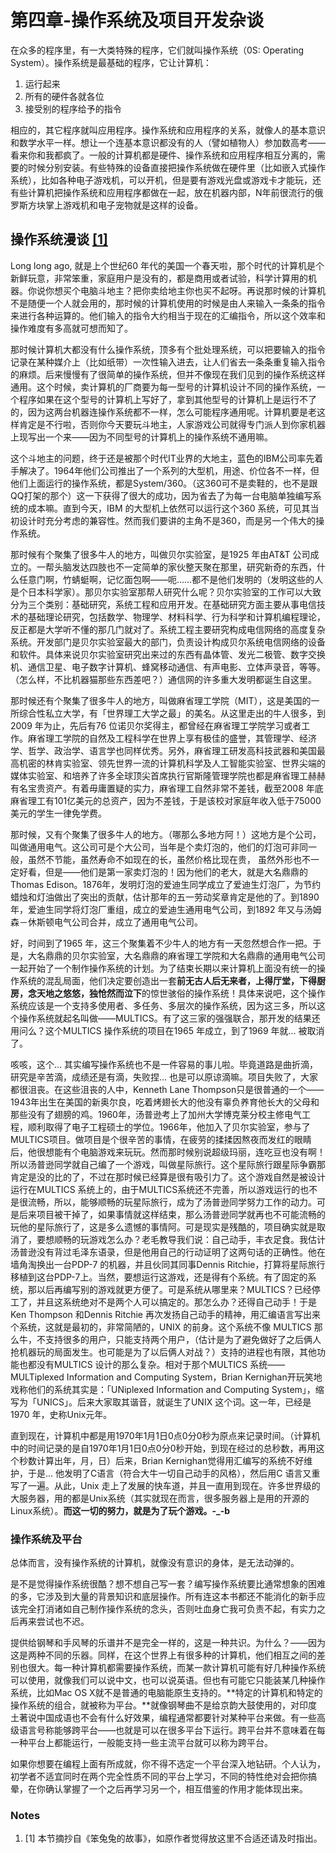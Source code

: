 # 第四章-操作系统及项目开发杂谈

在众多的程序里，有一大类特殊的程序，它们就叫操作系统（0S: Operating System）。操作系统是最基础的程序，它让计算机：

1. 运行起来
2. 所有的硬件各就各位
3. 接受别的程序给予的指令

相应的，其它程序就叫应用程序。操作系统和应用程序的关系，就像人的基本意识和数学水平一样。想让一个连基本意识都没有的人（譬如植物人）参加数高考——看来你和我都疯了。一般的计算机都是硬件、操作系统和应用程序相互分离的，需要的时候分别安装。有些特殊的设备直接把操作系统做在硬件里（比如嵌入式操作系统），比如各种电子游戏机，可以开机，但是要有游戏光盘或游戏卡才能玩，还有些计算机把操作系统和应用程序都做在一起，放在机器内部，N年前很流行的俄罗斯方块掌上游戏机和电子宠物就是这样的设备。

## 操作系统漫谈 [[1]](#ref1)

Long long ago, 就是上个世纪60 年代的美国一个春天啦，那个时代的计算机是个新鲜玩意，非常笨重，家庭用户是没有的，都是商用或者试验，科学计算用的机器。你说你想买个电脑斗地主？把你卖给地主你也买不起呀。再说那时候的计算机不是随便一个人就会用的，那时候的计算机使用的时候是由人来输入一条条的指令来进行各种运算的。他们输入的指令大约相当于现在的汇编指令，所以这个效率和操作难度有多高就可想而知了。


那时候计算机大都没有什么操作系统，顶多有个批处理系统，可以把要输入的指令记录在某种媒介上（比如纸带）一次性输入进去，让人们省去一条条重复输入指令的麻烦。后来慢慢有了很简单的操作系统，但并不像现在我们见到的操作系统这样通用。这个时候，卖计算机的厂商要为每一型号的计算机设计不同的操作系统，一个程序如果在这个型号的计算机上写好了，拿到其他型号的计算机上是运行不了的，因为这两台机器连操作系统都不一样，怎么可能程序通用呢。计算机要是老这样肯定是不行啦，否则你今天要玩斗地主，人家游戏公司就得专门派人到你家机器上现写出一个来——因为不同型号的计算机上的操作系统不通用嘛。


这个斗地主的问题，终于还是被那个时代IT业界的大地主，蓝色的IBM公司率先着手解决了。1964年他们公司推出了一个系列的大型机，用途、价位各不一样，但他们上面运行的操作系统，都是System/360。（这360可不是卖鞋的，也不是跟QQ打架的那个）这一下获得了很大的成功，因为省去了为每一台电脑单独编写系统的成本嘛。直到今天，IBM 的大型机上依然可以运行这个360 系统，可见其当初设计时充分考虑的兼容性。然而我们要讲的主角不是360，而是另一个伟大的操作系统。


那时候有个聚集了很多牛人的地方，叫做贝尔实验室，是1925 年由AT&T 公司成立的。一帮头脑发达四肢也不一定简单的家伙整天聚在那里，研究新奇的东西，什么任意门啊，竹蜻蜓啊，记忆面包啊——呃……都不是他们发明的（发明这些的人是个日本科学家）。那贝尔实验室那帮人研究什么呢？贝尔实验室的工作可以大致分为三个类别：基础研究，系统工程和应用开发。在基础研究方面主要从事电信技术的基础理论研究，包括数学、物理学、材料科学、行为科学和计算机编程理论，反正都是大学听不懂的那几门就对了。系统工程主要研究构成电信网络的高度复杂系统。开发部门是贝尔实验室最大的部门，负责设计构成贝尔系统电信网络的设备和软件。具体来说贝尔实验室研究出来过的东西有晶体管、发光二极管、数字交换机、通信卫星、电子数字计算机、蜂窝移动通信、有声电影、立体声录音，等等。（怎么样，不比机器猫那些东西差吧？）通信网的许多重大发明都诞生自这里。

那时候还有个聚集了很多牛人的地方，叫做麻省理工学院（MIT），这是美国的一所综合性私立大学，有「世界理工大学之最」的美名。从这里走出的牛人很多，到2009 年为止，先后有76 位诺贝尔奖得主，都曾经在麻省理工学院学习或者工作。麻省理工学院的自然及工程科学在世界上享有极佳的盛誉，其管理学、经济学、哲学、政治学、语言学也同样优秀。另外，麻省理工研发高科技武器和美国最高机密的林肯实验室、领先世界一流的计算机科学及人工智能实验室、世界尖端的媒体实验室、和培养了许多全球顶尖首席执行官斯隆管理学院也都是麻省理工赫赫有名宝贵资产。有着毋庸置疑的实力，麻省理工自然非常不差钱，截至2008 年底麻省理工有101亿美元的总资产，因为不差钱，于是该校对家庭年收入低于75000美元的学生一律免学费。

那时候，又有个聚集了很多牛人的地方。（哪那么多地方阿！）这地方是个公司，叫做通用电气。这公司可是个大公司，当年是个卖灯泡的，他们的灯泡可非同一般，虽然不节能，虽然寿命不如现在的长，虽然价格比现在贵， 虽然外形也不一定好看，但是——他们是第一家卖灯泡的！因为他们的老大，就是大名鼎鼎的Thomas Edison。1876年，发明灯泡的爱迪生同学成立了爱迪生灯泡厂，为节约蜡烛和灯油做出了突出的贡献，估计那年的五一劳动奖章肯定是他的了。到1890年，爱迪生同学将灯泡厂重组，成立的爱迪生通用电气公司，到1892 年又与汤姆森－休斯顿电气公司合并，成立了通用电气公司。


好，时间到了1965 年，这三个聚集着不少牛人的地方有一天忽然想合作一把。于是，大名鼎鼎的贝尔实验室，大名鼎鼎的麻省理工学院和大名鼎鼎的通用电气公司一起开始了一个制作操作系统的计划。为了结束长期以来计算机上面没有统一的操作系统的混乱局面，他们决定要创造出一套**前无古人后无来者，上得厅堂，下得厨房，念天地之悠悠，独怆然而泣下**的惊世骇俗的操作系统！具体来说吧，这个操作系统应该是一个支持多使用者、多任务、多层次的操作系统，因为这三多，所以这个操作系统就起名叫做——MULTICS。有了这三家的强强联合，那开发的结果还用问么？这个MULTICS 操作系统的项目在1965 年成立，到了1969 年就... 被取消了。

咳咳，这个... 其实编写操作系统也不是一件容易的事儿啦。毕竟道路是曲折滴，研究是辛苦滴，成绩还是有滴，失败捏... 也是可以原谅滴嘛。项目失败了，大家都很沮丧。在这些沮丧的人中，Kenneth Lane Thompson只是很普通的一个——1943年出生在美国的新奥尔良，吃着烤翅长大的他没有辜负养育他长大的父母和那些没有了翅膀的鸡。1960年，汤普逊考上了加州大学博克莱分校主修电气工程，顺利取得了电子工程硕士的学位。1966年，他加入了贝尔实验室，参与了MULTICS项目。做项目是个很辛苦的事情，在疲劳的揉揉因熬夜而发红的眼睛后，他很想能有个电脑游戏来玩玩。然而那时候别说超级玛丽，连吃豆也没有啊！所以汤普逊同学就自己编了一个游戏，叫做星际旅行。这个星际旅行跟星际争霸那肯定是没的比的了，不过在那时候已经算是很有吸引力了。这个游戏自然是被设计运行在MULTICS 系统上的，由于MULTICS系统还不完善，所以游戏运行的也不是很流畅，所以，能够顺畅的玩星际旅行，成为了汤普逊同学努力工作的动力。可是后来项目被干掉了，如果事情就这样结束，那么汤普逊同学就再也不可能流畅的玩他的星际旅行了，这是多么遗憾的事情阿。可是现实是残酷的，项目确实就是取消了，要想顺畅的玩游戏怎么办？老毛教导我们说：自己动手，丰衣足食。我估计汤普逊没有背过毛泽东语录，但是他用自己的行动证明了这两句话的正确性。他在墙角淘换出一台PDP-7 的机器，并且伙同其同事Dennis Ritchie，打算将星际旅行移植到这台PDP-7上。当然，要想运行这游戏，还是得有个系统。有了固定的系统，那以后再编写别的游戏就更方便了。可是系统从哪里来？MULTICS？已经停工了，并且这系统绝对不是两个人可以搞定的。那怎么办？还得自己动手！于是Ken Thompson 和Dennis Ritchie 再次发扬自己动手的精神，用汇编语言写出来个系统，这就是最初的，非常简陋的，UNIX 的前身。这个系统不像 MULTICS 那么牛，不支持很多的用户，只能支持两个用户，（估计是为了避免做好了之后俩人抢机器玩的局面发生。也可能是为了以后俩人对战？）支持的进程也有限，其他功能也都没有MULTICS 设计的那么复杂。相对于那个MULTICS 系统——MULTiplexed Information and Computing System，Brian Kernighan开玩笑地戏称他们的系统其实是：「UNiplexed Information and Computing System」，缩写为「UNICS」。后来大家取其谐音，就诞生了UNIX 这个词。这一年，已经是1970 年，史称Unix元年。

直到现在，计算机中都是用1970年1月1日0点0分0秒为原点来记录时间。（计算机中的时间记录的是自1970年1月1日0点0分0秒开始，到现在经过的总秒数，再用这个秒数计算出年，月，日）后来，Brian Kernighan觉得用汇编写的系统不好维护，于是... 他发明了C语言（符合大牛一切自己动手的风格），然后用C 语言又重写了一遍。从此，Unix 走上了发展的快车道，并且一直用到现在。许多世界级的大服务器，用的都是Unix系统（其实就现在而言，很多服务器上是用的开源的Linux系统）。**而这一切的努力，就是为了玩个游戏。-\_-b**

### 操作系统及平台

总体而言，没有操作系统的计算机，就像没有意识的身体，是无法动弹的。

是不是觉得操作系统很酷？想不想自己写一套？编写操作系统要比通常想象的困难的多，它涉及到大量的背景知识和底层操作。所有连这本书都还不能消化的新手应该完全打消诸如自己制作操作系统的念头，否则吐血身亡我可负责不起，有实力之后再来尝试也不迟。

提供给钢琴和手风琴的乐谱并不是完全一样的，这是一种共识。为什么？——因为这是两种不同的乐器。同样，在这个世界上有很多种的计算机，他们相互之间的差别也很大。每一种计算机都需要操作系统，而某一款计算机可能有好几种操作系统可以使用，就像我们可以说中文，也可以说英语。但也有可能它只能装某几种操作系统，比如Mac OS X就不是普通的电脑能原生支持的。**特定的计算机和特定的操作系统的组合，就被称为平台。**就像钢琴曲不是给京韵大鼓使用的，对印度土著说中国成语也不会有什么好效果，编程通常都要针对某种平台来做。有一些高级语言号称能够跨平台——也就是可以在很多平台下运行。跨平台并不意味着在每一种平台上都能运行，一般能支持一些主流平台就可以称为跨平台。

如果你想要在编程上面有所成就，你不得不选定一个平台深入地钻研。个人认为，初学者不适宜同时在两个完全性质不同的平台上学习，不同的特性绝对会把你搞晕，在你确认掌握了一个之后再学习另一个，相互借鉴的作用才能体现出来。

### Notes

1. <a name="ref1">[1]</a> 本节摘抄自《笨兔兔的故事》，如原作者觉得放这里不合适还请及时指出。

